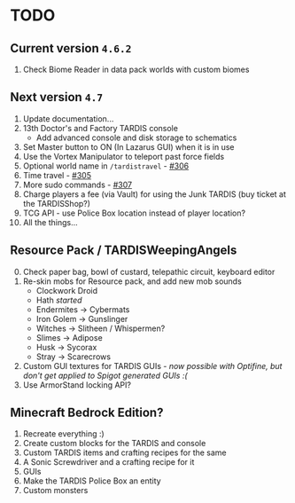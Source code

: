 # TODO

## Current version `4.6.2`

1. Check Biome Reader in data pack worlds with custom biomes

## Next version `4.7`

1. Update documentation...
2. 13th Doctor's and Factory TARDIS console
	* Add advanced console and disk storage to schematics
3. Set Master button to ON (In Lazarus GUI) when it is in use
4. Use the Vortex Manipulator to teleport past force fields
5. Optional world name in `/tardistravel` - [#306](https://github.com/eccentricdevotion/TARDIS/issues/306)
6. Time travel - [#305](https://github.com/eccentricdevotion/TARDIS/issues/305)
7. More sudo commands - [#307](https://github.com/eccentricdevotion/TARDIS/issues/307)
8. Charge players a fee (via Vault) for using the Junk TARDIS (buy ticket at the TARDISShop?)
9. TCG API - use Police Box location instead of player location?
10. All the things...

## Resource Pack / TARDISWeepingAngels

0. Check paper bag, bowl of custard, telepathic circuit, keyboard editor
1. Re-skin mobs for Resource pack, and add new mob sounds
	* Clockwork Droid
	* Hath _started_
	* Endermites -> Cybermats
	* Iron Golem -> Gunslinger
	* Witches -> Slitheen / Whispermen?
	* Slimes -> Adipose
	* Husk -> Sycorax
	* Stray -> Scarecrows
2. Custom GUI textures for TARDIS GUIs - _now possible with Optifine, but don't get applied to Spigot generated GUIs :(_
3. Use ArmorStand locking API?

## Minecraft Bedrock Edition?

1. Recreate everything :)
2. Create custom blocks for the TARDIS and console
3. Custom TARDIS items and crafting recipes for the same
4. A Sonic Screwdriver and a crafting recipe for it
5. GUIs
6. Make the TARDIS Police Box an entity
7. Custom monsters
